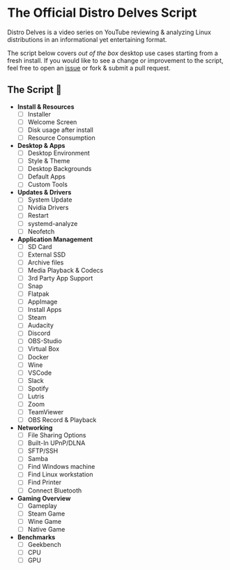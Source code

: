 # The Official Distro Delves Script

Distro Delves is a video series on YouTube reviewing & analyzing Linux distributions in an informational yet entertaining format.

The script below covers _out of the box_ desktop use cases starting from a fresh install. If you would like to see a change or improvement to the script, feel free to open an [issue](https://github.com/egee-irl/distro-delves/issues) or fork & submit a pull request.

## The Script 📜

- **Install & Resources**
  - [ ]  Installer
  - [ ]  Welcome Screen
  - [ ]  Disk usage after install
  - [ ]  Resource Consumption
- **Desktop & Apps**
  - [ ]  Desktop Environment
  - [ ]  Style & Theme
  - [ ]  Desktop Backgrounds
  - [ ]  Default Apps
  - [ ]  Custom Tools
- **Updates & Drivers**
  - [ ]  System Update
  - [ ]  Nvidia Drivers
  - [ ]  Restart
  - [ ]  systemd-analyze
  - [ ]  Neofetch
- **Application Management**
  - [ ] SD Card
  - [ ] External SSD
  - [ ] Archive files
  - [ ]  Media Playback & Codecs
  - [ ]  3rd Party App Support
    - [ ]  Snap
    - [ ]  Flatpak
    - [ ]  AppImage
  - [ ]  Install Apps
    - [ ]  Steam
    - [ ]  Audacity
    - [ ]  Discord
    - [ ]  OBS-Studio
    - [ ]  Virtual Box
    - [ ]  Docker
    - [ ]  Wine
    - [ ]  VSCode
    - [ ]  Slack
    - [ ]  Spotify
    - [ ]  Lutris
    - [ ]  Zoom
    - [ ]  TeamViewer
  - [ ]  OBS Record & Playback
- **Networking**
  - [ ]  File Sharing Options
    - [ ]  Built-In UPnP/DLNA
    - [ ]  SFTP/SSH
    - [ ]  Samba
  - [ ]  Find Windows machine
  - [ ]  Find Linux workstation
  - [ ]  Find Printer
  - [ ]  Connect Bluetooth
- **Gaming Overview**
  - [ ]  Gameplay
    - [ ]  Steam Game
    - [ ]  Wine Game
    - [ ]  Native Game
- **Benchmarks**
  - [ ]  Geekbench
    - [ ]  CPU
    - [ ]  GPU
